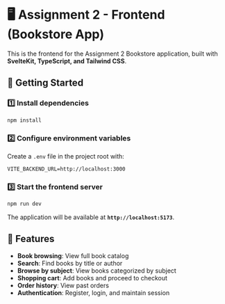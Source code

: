 # 🖥️ Assignment 2 - Frontend (Bookstore App)

This is the frontend for the Assignment 2 Bookstore application, built with **SvelteKit, TypeScript, and Tailwind CSS**.

## 🚀 Getting Started

### 1️⃣ Install dependencies
```sh
npm install
```

### 2️⃣ Configure environment variables
Create a `.env` file in the project root with:
```env
VITE_BACKEND_URL=http://localhost:3000
```

### 3️⃣ Start the frontend server
```sh
npm run dev
```

The application will be available at **`http://localhost:5173`**.

## 📌 Features
- **Book browsing**: View full book catalog
- **Search**: Find books by title or author
- **Browse by subject**: View books categorized by subject
- **Shopping cart**: Add books and proceed to checkout
- **Order history**: View past orders
- **Authentication**: Register, login, and maintain session
